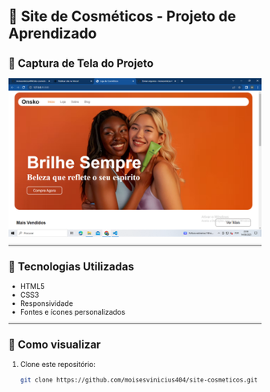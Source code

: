 # 💄 Site de Cosméticos - Projeto de Aprendizado


## 📸 Captura de Tela do Projeto

![Preview do site](https://raw.githubusercontent.com/moisesvinicius404/site-cosmeticos/main/site-cosmeticos/img/img-projeto.png
)

---

## 🚀 Tecnologias Utilizadas
- HTML5
- CSS3
- Responsividade
- Fontes e ícones personalizados

---

## 📂 Como visualizar
1. Clone este repositório:
   ```bash
   git clone https://github.com/moisesvinicius404/site-cosmeticos.git
